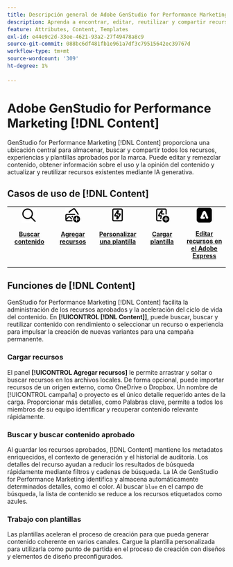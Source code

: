 ```yaml
---
title: Descripción general de Adobe GenStudio for Performance Marketing [!DNL Content]
description: Aprenda a encontrar, editar, reutilizar y compartir recursos aprobados por la marca en un portal intuitivo.
feature: Attributes, Content, Templates
exl-id: e44e9c2d-33ee-4621-93a2-27f49478a8c9
source-git-commit: 088bc6df481fb1e961a7df3c79515642ec39767d
workflow-type: tm+mt
source-wordcount: '309'
ht-degree: 1%

---
```


# Adobe GenStudio for Performance Marketing [!DNL Content]

GenStudio for Performance Marketing [!DNL Content] proporciona una ubicación central para almacenar, buscar y compartir todos los recursos, experiencias y plantillas aprobados por la marca. Puede editar y remezclar contenido, obtener información sobre el uso y la opinión del contenido y actualizar y reutilizar recursos existentes mediante IA generativa.

## Casos de uso de [!DNL Content]

<table style="table-layout:fixed">
<tr style="border: 0;">
   <td align="center" valign="top" width="100">
      <a href="../content/manage-assets.md#search">
         <img alt="lupa" src="../../assets/icons/icon-search.png">
      </a>
      <p>
         <a href="../content/manage-assets.md#search">
         <strong>Buscar contenido</strong>
         </a>
      </p>
   </td>
   <td align="center" valign="top" width="100">
      <a href="../content/manage-assets.md">
         <img alt="imágenes con signo más" src="../../assets/icons/icon-addContent.png">
      </a>
      <p>
         <a href="../content/manage-assets.md">
         <strong>Agregar recursos</strong>
         </a>
      </p>
   </td>
   <td align="center" valign="top" width="100">
      <a href="../content/customize-template.md">
         <img alt="tornillo de alumbrado del recurso" src="../../assets/icons/icon-template.png">
      </a>
      <p>
         <a href="../content/customize-template.md">
         <strong>Personalizar una plantilla</strong>
         </a>
      </p>
   </td>
   <td align="center" valign="top" width="100">
      <a href="../content/use-templates.md">
         <img alt="perno de alumbrado en el recurso con signo más" src="../../assets/icons/icon-addTemplate.png">
      </a>
      <p>
         <a href="../content/use-templates.md#upload-a-template">
         <strong>Cargar plantilla</strong>
         </a>
      </p>
   </td>
   <td align="center" valign="top" width="100">
      <a href="../content/asset-details.md#edit-in-express">
         <img alt="Editar en Adobe Express" src="../../assets/icons/icon-editExpress.png">
      </a>
      <p>
         <a href="../content/asset-details.md#edit-in-express">
         <strong>Editar recursos en el Adobe Express</strong>
         </a>
      </p>
   </td>
</tr>
</table>

## Funciones de [!DNL Content]

GenStudio for Performance Marketing [!DNL Content] facilita la administración de los recursos aprobados y la aceleración del ciclo de vida del contenido. En **[!UICONTROL [!DNL Content]]**, puede buscar, buscar y reutilizar contenido con rendimiento o seleccionar un recurso o experiencia para impulsar la creación de nuevas variantes para una campaña permanente.

### Cargar recursos

El panel **[!UICONTROL Agregar recursos]** le permite arrastrar y soltar o buscar recursos en los archivos locales. De forma opcional, puede importar recursos de un origen externo, como OneDrive o Dropbox. Un nombre de [!UICONTROL campaña] o proyecto es el único detalle requerido antes de la carga. Proporcionar más detalles, como Palabras clave, permite a todos los miembros de su equipo identificar y recuperar contenido relevante rápidamente.

### Buscar y buscar contenido aprobado

Al guardar los recursos aprobados, [!DNL Content] mantiene los metadatos enriquecidos, el contexto de generación y el historial de auditoría. Los detalles del recurso ayudan a reducir los resultados de búsqueda rápidamente mediante filtros y cadenas de búsqueda. La IA de GenStudio for Performance Marketing identifica y almacena automáticamente determinados detalles, como el color. Al buscar `blue` en el campo de búsqueda, la lista de contenido se reduce a los recursos etiquetados como azules.

### Trabajo con plantillas

Las plantillas aceleran el proceso de creación para que pueda generar contenido coherente en varios canales. Cargue la plantilla personalizada para utilizarla como punto de partida en el proceso de creación con diseños y elementos de diseño preconfigurados.
